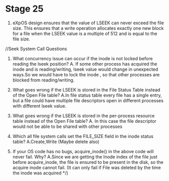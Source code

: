 # Stage 25
1. eXpOS design ensures that the value of LSEEK can never exceed the file size. This ensures that a write operation allocates exactly one new block for a file when the LSEEK value is a multiple of 512 and is equal to the file size.


//Seek System Call Questions
1. What concurrency issue can occur if the inode is not locked before reading the lseek position?
A. If some other process has acquired the inode and is reading/writing, lseek value would change in unexpected ways.So we would have to lock the inode , so that other processes are blocked from reading/writing.

2. What goes wrong if the LSEEK is stored in the File Status Table instead of the Open File table?
A.In file status table every file has a single entry, but a file could have multiple file descriptors open in different processes with different lseek value.

3. What goes wrong if the LSEEK is stored in the per-process resource table instead of the Open File table?
A. In this case the file descriptor would not be able to be shared with other processes

4. Which all file system calls set the FILE_SIZE field in the inode status table?
A.Create,Write (Maybe delete also)

5. If your OS code has no bugs, acquire_inode() in the above code will never fail. Why?
A.Since we are getting the Inode index of the file just before acquire_inode, the file is ensured to be present in the disk, so the acquire inode cannot fail. (It can only fail if File was deleted by the time the inode was acquired */)
